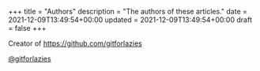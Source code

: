 +++
title = "Authors"
description = "The authors of these articles."
date = 2021-12-09T13:49:54+00:00
updated = 2021-12-09T13:49:54+00:00
draft = false
+++

Creator of https://github.com/gitforlazies

[@gitforlazies](https://github.com/gitforlazies/gitforlazies.github.io)
